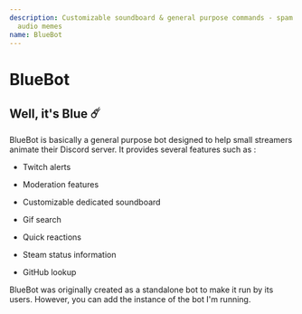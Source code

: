 ```yaml
---
description: Customizable soundboard & general purpose commands - spam your friends with
  audio memes
name: BlueBot
---
```


# BlueBot

## Well, it's Blue ☄️

BlueBot is basically a general purpose bot designed to help small streamers animate their Discord server. It provides several features such as :

* Twitch alerts

* Moderation features

* Customizable dedicated soundboard

* Gif search

* Quick reactions

* Steam status information

* GitHub lookup

BlueBot was originally created as a standalone bot to make it run by its users. However, you can add the instance of the bot I'm running.
